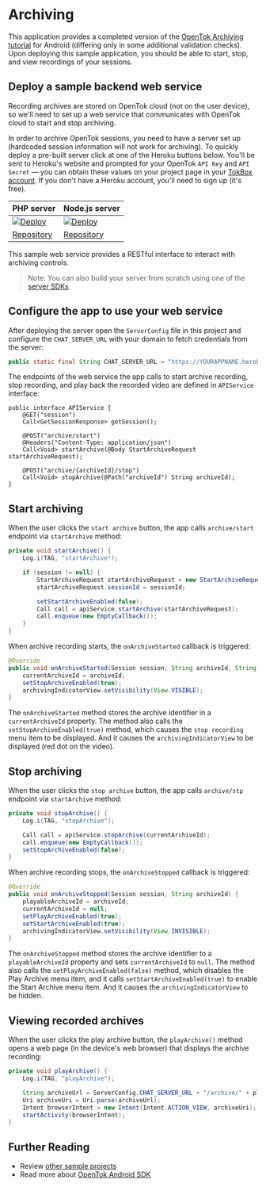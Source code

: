 # Archiving

This application provides a completed version of the [OpenTok Archiving tutorial](https://tokbox.com/developer/tutorials/android/archiving/) for Android (differing only in some additional validation checks). Upon deploying this sample application, you should be able to start, stop, and view recordings of your sessions.
## Deploy a sample backend web service
Recording archives are stored on OpenTok cloud (not on the user device), so we'll need to set up a web service that communicates with OpenTok cloud to start and stop archiving.

In order to archive OpenTok sessions, you need to have a server set up (hardcoded session information will not work for archiving). To quickly deploy a pre-built server click at one of the Heroku buttons below. You'll be sent to Heroku's website and prompted for your OpenTok `API Key` and `API Secret` — you can obtain these values on your project page in your [TokBox account](https://tokbox.com/account/user/signup). If you don't have a Heroku account, you'll need to sign up (it's free).

| PHP server  | Node.js server|
| ------------- | ------------- |
| <a href="https://heroku.com/deploy?template=https://github.com/opentok/learning-opentok-php" target="_blank"> <img src="https://www.herokucdn.com/deploy/button.png" alt="Deploy"></a>  | <a href="https://heroku.com/deploy?template=https://github.com/opentok/learning-opentok-node" target="_blank"> <img src="https://www.herokucdn.com/deploy/button.png" alt="Deploy"></a>  |
| [Repository](https://github.com/opentok/learning-opentok-php) | [Repository](https://github.com/opentok/learning-opentok-node) |

This sample web service provides a RESTful interface to interact with archiving controls. 

> Note: You can also build your server from scratch using one of the [server SDKs](https://tokbox.com/developer/sdks/server/).

## Configure the app to use your web service
After deploying the server open the `ServerConfig` file in this project and configure the `CHAT_SERVER_URL` with your domain to fetch credentials from the server:

```java
public static final String CHAT_SERVER_URL = "https://YOURAPPNAME.herokuapp.com";
```

The endpoints of the web service the app calls to start archive recording, stop recording, and play back the recorded video are defined in `APIService` interface:

```
public interface APIService {
    @GET("session")
    Call<GetSessionResponse> getSession();

    @POST("archive/start")
    @Headers("Content-Type: application/json")
    Call<Void> startArchive(@Body StartArchiveRequest startArchiveRequest);

    @POST("archive/{archiveId}/stop")
    Call<Void> stopArchive(@Path("archiveId") String archiveId);
}
```

## Start archiving

When the user clicks the `start archive` button, the app calls `archive/start` endpoint via `startArchive` method:

```java
private void startArchive() {
    Log.i(TAG, "startArchive");

    if (session != null) {
        StartArchiveRequest startArchiveRequest = new StartArchiveRequest();
        startArchiveRequest.sessionId = sessionId;

        setStartArchiveEnabled(false);
        Call call = apiService.startArchive(startArchiveRequest);
        call.enqueue(new EmptyCallback());
    }
}
```

When archive recording starts, the `onArchiveStarted` callback is triggered:

```java
@Override
public void onArchiveStarted(Session session, String archiveId, String archiveName) {
    currentArchiveId = archiveId;
    setStopArchiveEnabled(true);
    archivingIndicatorView.setVisibility(View.VISIBLE);
}
```

The `onArchiveStarted` method stores the archive identifier in a `currentArchiveId` property. The method also calls the `setStopArchiveEnabled(true)` method, which causes the `stop recording` menu item to be displayed. And it causes the `archivingIndicatorView` to be displayed (red dot on the video).

## Stop archiving

When the user clicks the `stop archive` button, the app calls `archive/stp` endpoint via `startArchive` method:

```java
private void stopArchive() {
    Log.i(TAG, "stopArchive");

    Call call = apiService.stopArchive(currentArchiveId);
    call.enqueue(new EmptyCallback());
    setStopArchiveEnabled(false);
}
```

When archive recording stops, the `onArchiveStopped` callback is triggered:

```java
@Override
public void onArchiveStopped(Session session, String archiveId) {
    playableArchiveId = archiveId;
    currentArchiveId = null;
    setPlayArchiveEnabled(true);
    setStartArchiveEnabled(true);
    archivingIndicatorView.setVisibility(View.INVISIBLE);
}
```

The `onArchiveStopped` method stores the archive identifier to a `playableArchiveId` property
and sets `currentArchiveId` to `null`. The method also calls the `setPlayArchiveEnabled(false)`
method, which disables the Play Archive menu item, and it calls `setStartArchiveEnabled(true)` to
enable the Start Archive menu item. And it causes the `archivingIndicatorView` to be hidden.

## Viewing recorded archives

When the user clicks the play archive button, the `playArchive()` method opens a web page (in the device's web browser) that displays the archive recording:

```java
private void playArchive() {
    Log.i(TAG, "playArchive");

    String archiveUrl = ServerConfig.CHAT_SERVER_URL + "/archive/" + playableArchiveId + "/view";
    Uri archiveUri = Uri.parse(archiveUrl);
    Intent browserIntent = new Intent(Intent.ACTION_VIEW, archiveUri);
    startActivity(browserIntent);
}
```

## Further Reading

* Review [other sample projects](../)
* Read more about [OpenTok Android SDK](https://tokbox.com/developer/sdks/android/)